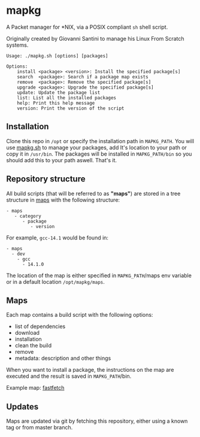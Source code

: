 # mapkg

A Packet manager for *NIX, via a POSIX compliant `sh` shell script.

Originally created by Giovanni Santini to manage his Linux From Scratch
systems.

```
Usage: ./mapkg.sh [options] [packages]

Options:
    install <package> <version>: Install the specified package[s]
    search  <package>: Search if a package map exists
    remove  <package>: Remove the specified package[s]
    upgrade <package>: Upgrade the specified package[s]
    update: Update the package list
    list: List all the installed packages
    help: Print this help message
    version: Print the version of the script
```

## Installation

Clone this repo in `/opt` or specify the installation path in `MAPKG_PATH`.
You will use [mapkg.sh](./mapkg.sh) to manage your packages, 
add It's location to your path or copy it in `/usr/bin`. 
The packages will be installed in `MAPKG_PATH/bin` so you should add this
to your path aswell. That's it.

## Repository structure

All build scripts (that will be referred to as **"maps"**) are stored in a
tree structure in [maps](./maps)
with the following structure:

```
- maps
   - category
      - package
         - version
```

For example, `gcc-14.1` would be found in:
```
- maps
  - dev
    - gcc
      - 14.1.0
```

The location of the map is either specified in `MAPKG_PATH`/maps env
variable or in a default location `/opt/mapkg/maps`.

## Maps

Each map contains a build script with the following options:

- list of dependencies
- download
- installation
- clean the build
- remove
- metadata: description and other things

When you want to install a package, the instructions on the
map are executed and the result is saved in `MAPKG_PATH`/bin.

Example map: [fastfetch](./maps/util/fastfetch/2.27.1/map.sh)

## Updates

Maps are updated via git by fetching this repository, either
using a known tag or from master branch.
